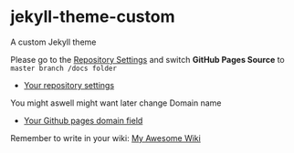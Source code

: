 # jekyll-theme-custom
A custom Jekyll theme

Please go to the [Repository Settings](../../../settings#options_bucket) and switch **GitHub Pages Source** to ```master branch /docs folder```
* [Your repository settings](../../../settings#options_bucket)

You might aswell might want later change Domain name 
* [Your Github pages domain field](../../../settings#pages-cname-field)

Remember to write in your wiki: [My Awesome Wiki](../../../wiki)


